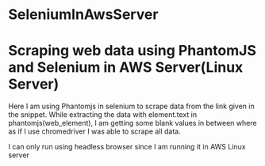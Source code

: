 # SeleniumInAwsServer
# Scraping web data using PhantomJS and Selenium in AWS Server(Linux Server)

 Here I am using Phantomjs in selenium to scrape data from the link given in the snippet. While extracting the data with element.text in phantomjs(web_element), I am getting some blank values in between where as if I use chromedriver I was able to scrape all data.

I can only run using headless browser since I am running it in AWS Linux server


